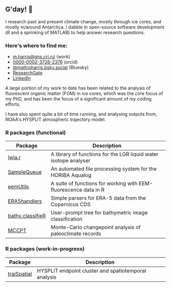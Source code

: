 
## G'day! :wave:
I research past and present climate change, mostly through ice cores, and mostly in/around Antarctica. I dabble in open-source software development (*R* and a sprinking of MATLAB) to help answer research questions.

### Here's where to find me: 
  - [m.harris@gns.cri.nz](mailto:m.harris@gns.cri.nz) (work)
  - [0000-0002-3726-2376](https://orcid.org/0000-0002-3726-2376) (orcid)
  - [@mattrpharris.bsky.social](https://bsky.app/profile/mattrpharris.bsky.social) (Bluesky)
  - [ResearchGate](https://www.researchgate.net/profile/Matthew-Harris-27) 
  - [LinkedIn](https://www.linkedin.com/in/matthewrpharris/)

A large portion of my work to date has been related to the analysis of fluorescent organic matter (FOM) in ice cores, which was the core focus of my PhD, and has been the focus of a significant amount of my coding efforts. 

I have also spent quite a bit of time running, and analysing outputs from, NOAA's HYSPLIT atmospheric trajectory model.

### R packages (functional)

| Package      | Description |
| ----------- | ----------- |
| [lwia.r](https://github.com/MRPHarris/lwia.r)                     | A library of functions for the LGR liquid water isotope analyser   |
| [SampleQueue](https://github.com/MRPHarris/SampleQueue)           | An automated file processing system for the HORIBA Aqualog         |
| [eemUtils](https://github.com/MRPHarris/eemutils)                 | A suite of functions for working with EEM-fluorescence data in R   |
| [ERA5handlers](https://github.com/MRPHarris/ERA5handlers)         | Simple parsers for ERA-5 data from the Copernicus CDS              |
| [bathy.classifieR](https://github.com/MRPHarris/bathy.classifieR) | User-prompt tree for bathymetric image classification              |
| [MCCPT](https://github.com/h-cadd/MCCPT)                          | Monte-Carlo changepoint analysis of paleoclimate records           |

### R packages (work-in-progress)

| Package      | Description |
| ----------- | ----------- |
| [trajSpatial](https://github.com/MRPHarris/trajSpatial)   | HYSPLIT endpoint cluster and spatiotemporal analysis  |

